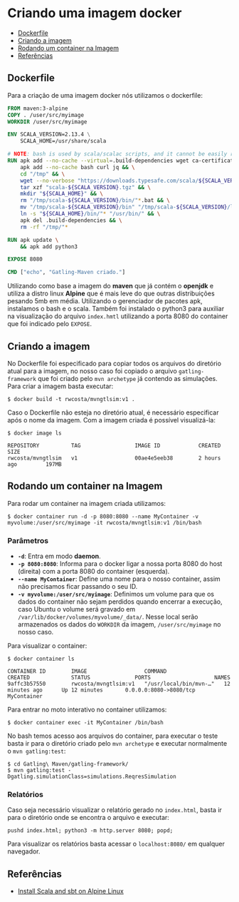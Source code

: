 # **Criando uma imagem docker**

- [Dockerfile](#dockerfile)
- [Criando a imagem](#criando-a-imagem)
- [Rodando um container na Imagem](#rodando-um-container-na-imagem)
- [Referências](#referências)

## **Dockerfile**

Para a criação de uma imagem docker nós utilizamos o dockerfile:

```Dockerfile
FROM maven:3-alpine
COPY . /user/src/myimage
WORKDIR /user/src/myimage

ENV SCALA_VERSION=2.13.4 \
    SCALA_HOME=/usr/share/scala

# NOTE: bash is used by scala/scalac scripts, and it cannot be easily replaced with ash.
RUN apk add --no-cache --virtual=.build-dependencies wget ca-certificates && \
    apk add --no-cache bash curl jq && \
    cd "/tmp" && \
    wget --no-verbose "https://downloads.typesafe.com/scala/${SCALA_VERSION}/scala-${SCALA_VERSION}.tgz" && \
    tar xzf "scala-${SCALA_VERSION}.tgz" && \
    mkdir "${SCALA_HOME}" && \
    rm "/tmp/scala-${SCALA_VERSION}/bin/"*.bat && \
    mv "/tmp/scala-${SCALA_VERSION}/bin" "/tmp/scala-${SCALA_VERSION}/lib" "${SCALA_HOME}" && \
    ln -s "${SCALA_HOME}/bin/"* "/usr/bin/" && \
    apk del .build-dependencies && \
    rm -rf "/tmp/"*

RUN apk update \
    && apk add python3

EXPOSE 8080

CMD ["echo", "Gatling-Maven criado."]
```

Utilizando como base a imagem do **maven** que já contém o **openjdk** e utiliza a distro linux **Alpine** que é mais leve do que outras distribuições pesando 5mb em média. Utilizando o gerenciador de pacotes apk, instalamos o bash e o scala. Também foi instalado o python3 para auxiliar na visualização do arquivo `index.hmtl` utilizando a porta 8080 do container que foi indicado pelo `EXPOSE`.

## **Criando a imagem**

No Dockerfile foi especificado para copiar todos os arquivos do diretório atual para a imagem, no nosso caso foi copiado o arquivo `gatling-framework` que foi criado pelo `mvn archetype` já contendo as simulações. Para criar a imagem basta executar:

```console
$ docker build -t rwcosta/mvngtlsim:v1 .
```

Caso o Dockerfile não esteja no diretório atual, é necessário especificar após o nome da imagem. Com a imagem criada é possível visualizá-la:

```console
$ docker image ls

REPOSITORY          TAG                 IMAGE ID            CREATED             SIZE
rwcosta/mvngtlsim   v1                  00ae4e5eeb38        2 hours ago         197MB
```

## **Rodando um container na Imagem**

Para rodar um container na imagem criada utilizamos:

```console
$ docker container run -d -p 8080:8080 --name MyContainer -v myvolume:/user/src/myimage -it rwcosta/mvngtlsim:v1 /bin/bash
```

### **Parâmetros**

* **`-d`**: Entra em modo **daemon**.
* **`-p 8080:8080`**: Informa para o docker ligar a nossa porta 8080 do host (direita) com a porta 8080 do container (esquerda).
* **`--name MyContainer`**: Define uma nome para o nosso container, assim não precisamos ficar passando o seu ID.
* **`-v myvolume:/user/src/myimage`**: Definimos um volume para que os dados do container não sejam perdidos quando encerrar a execução, caso Ubuntu o volume será gravado em `/var/lib/docker/volumes/myvolume/_data/`. Nesse local serão armazenados os dados do `WORKDIR` da imagem, `/user/src/myimage` no nosso caso.

Para visualizar o container:

```console
$ docker container ls

CONTAINER ID        IMAGE                  COMMAND                  CREATED             STATUS              PORTS                    NAMES
9affc3b57550        rwcosta/mvngtlsim:v1   "/usr/local/bin/mvn-…"   12 minutes ago      Up 12 minutes       0.0.0.0:8080->8080/tcp   MyContainer
```

Para entrar no moto interativo no container utilizamos:

```console
$ docker container exec -it MyContainer /bin/bash
```

No bash temos acesso aos arquivos do container, para executar o teste basta ir para o diretório criado pelo `mvn archetype` e executar normalmente o `mvn gatling:test`:

```console
$ cd Gatling\ Maven/gatling-framework/
$ mvn gatling:test -Dgatling.simulationClass=simulations.ReqresSimulation
```

### **Relatórios**

Caso seja necessário visualizar o relatório gerado no `index.html`, basta ir para o diretório onde se encontra o arquivo e executar:

```console
pushd index.html; python3 -m http.server 8080; popd;
```

Para visualizar os relatórios basta acessar o `localhost:8080/` em qualquer navegador.

## **Referências**

* [Install Scala and sbt on Alpine Linux](https://gist.github.com/gyndav/c8d65b59793566ee73ed2aa25aa10497)
